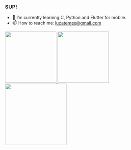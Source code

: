 ### SUP!


- 🌱 I’m currently learning C, Python and Flutter for mobile.
- 📫 How to reach me: lucatemex@gmail.com

<div>
   <a href="https://github.com/lucatemes">
     <img height= "167em" src="https://github-readme-stats.vercel.app/api?username=lucatemes&show_icons=true&theme=github_dark"&count_private=true/>
     <img height= "167em" src="https://github-readme-stats.vercel.app/api/top-langs/?username=lucatemes&layout=compact&theme=github_dark&count_private=true"/>
     <img height="200em" src="https://github-readme-streak-stats.herokuapp.com/?user=lucatemes&theme=github_dark&count_private=true">
   </a>
     </div>
  



